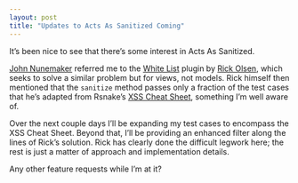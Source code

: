 ```yaml
---
layout: post
title: "Updates to Acts As Sanitized Coming"
---
```





It’s been nice to see that there’s some interest in Acts As Sanitized.

[John Nunemaker](http://addictedtonew.com/) referred me to the [White List](http://svn.techno-weenie.net/projects/plugins/white_list/) plugin by [Rick Olsen](http://techno-weenie.net/), which seeks to solve a similar problem but for views, not models. Rick himself then mentioned that the `sanitize` method passes only a fraction of the test cases that he’s adapted from Rsnake’s [XSS Cheat Sheet](http://ha.ckers.org/xss.html), something I’m well aware of.

Over the next couple days I’ll be expanding my test cases to encompass the XSS Cheat Sheet. Beyond that, I’ll be providing an enhanced filter along the lines of Rick’s solution. Rick has clearly done the difficult legwork here; the rest is just a matter of approach and implementation details.

Any other feature requests while I’m at it?
